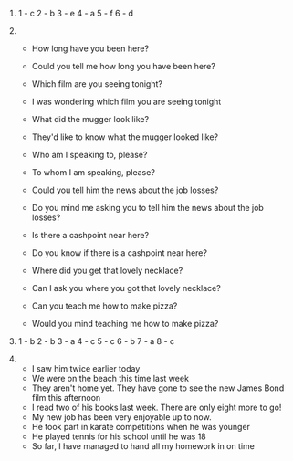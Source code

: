 1.
    1 - c
    2 - b
    3 - e
    4 - a
    5 - f
    6 - d

2.
    - How long have you been here?
    - Could you tell me how long you have been here?

    - Which film are you seeing tonight?
    - I was wondering which film you are seeing tonight

    - What did the mugger look like?
    - They'd like to know what the mugger looked like?

    - Who am I speaking to, please?
    - To whom I am speaking, please?

    - Could you tell him the news about the job losses?
    - Do you mind me asking you to tell him the news about the job losses?

    - Is there a cashpoint near here?
    - Do you know if there is a cashpoint near here?
    
    - Where did you get that lovely necklace?
    - Can I ask you where you got that lovely necklace?

    - Can you teach me how to make pizza?
    - Would you mind teaching me how to make pizza?

3.
    1 - b
    2 - b
    3 - a
    4 - c
    5 - c
    6 - b
    7 - a
    8 - c

4.
    - I saw him twice earlier today
    - We were on the beach this time last week
    - They aren't home yet. They have gone to see the new James Bond film this afternoon
    - I read two of his books last week. There are only eight more to go!
    - My new job has been very enjoyable up to now.
    - He took part in karate competitions when he was younger
    - He played tennis for his school until he was 18
    - So far, I have managed to hand all my homework in on time